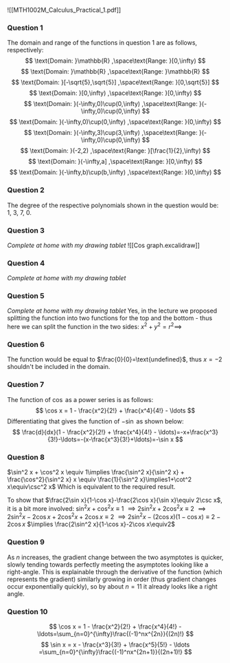 ![[MTH1002M_Calculus_Practical_1.pdf]]
### Question 1
The domain and range of the functions in question 1 are as follows, respectively:
$$
\text{Domain: }\mathbb{R}
,\space\text{Range: }[0,\infty)
$$
$$
\text{Domain: }\mathbb{R}
,\space\text{Range: }\mathbb{R}
$$
$$
\text{Domain: }[-\sqrt{5},\sqrt{5}]
,\space\text{Range: }[0,\sqrt{5}]
$$
$$
\text{Domain: }[0,\infty)
,\space\text{Range: }[0,\infty)
$$
$$
\text{Domain: }(-\infty,0)\cup(0,\infty)
,\space\text{Range: }(-\infty,0)\cup(0,\infty)
$$
$$
\text{Domain: }(-\infty,0)\cup(0,\infty)
,\space\text{Range: }(0,\infty)
$$
$$
\text{Domain: }(-\infty,3)\cup(3,\infty)
,\space\text{Range: }(-\infty,0)\cup(0,\infty)
$$
$$
\text{Domain: }(-2,2)
,\space\text{Range: }[\frac{1}{2},\infty)
$$
$$
\text{Domain: }(-\infty,a]
,\space\text{Range: }[0,\infty)
$$
$$
\text{Domain: }(-\infty,b)\cup(b,\infty)
,\space\text{Range: }(0,\infty)
$$
### Question 2
The degree of the respective polynomials shown in the question would be: 1, 3, 7, 0.
### Question 3
*Complete at home with my drawing tablet*
![[Cos graph.excalidraw]]
### Question 4
*Complete at home with my drawing tablet*
### Question 5
*Complete at home with my drawing tablet*
Yes, in the lecture we proposed splitting the function into two functions for the top and the bottom - thus here we can split the function in the two sides: $x^2+y^2=r^2\implies$ 
### Question 6
The function would be equal to $\frac{0}{0}=\text{undefined}$, thus $x=-2$ shouldn't be included in the domain.
### Question 7
The function of $\cos$ as a power series is as follows:
$$
\cos x = 1 - \frac{x^2}{2!} + \frac{x^4}{4!} - \ldots
$$
Differentiating that gives the function of $-\sin$ as shown below:
$$
\frac{d}{dx}(1 - \frac{x^2}{2!} + \frac{x^4}{4!} - \ldots)=-x+\frac{x^3}{3!}-\ldots=-(x-\frac{x^3}{3!}+\ldots)=-\sin x
$$
### Question 8
$\sin^2 x + \cos^2 x \equiv 1\implies \frac{\sin^2 x}{\sin^2 x} + \frac{\cos^2}{\sin^2 x} x \equiv \frac{1}{\sin^2 x}\implies1+\cot^2 x\equiv\csc^2 x$
Which is equivalent to the required result.

To show that $\frac{2\sin x}{1-\cos x}-\frac{2\cos x}{\sin x}\equiv 2\csc x$, it is a bit more involved:
$\sin^2 x + \cos^2 x \equiv 1$
$\implies 2\sin^2 x + 2\cos^2 x \equiv 2$
$\implies 2\sin^2 x - 2\cos x+2\cos^2 x + 2\cos x\equiv2$
$\implies 2\sin^2 x -(2\cos x)(1-\cos x)\equiv2-2\cos x$
$\implies \frac{2\sin^2 x}{1-\cos x}-2\cos x\equiv2$
### Question 9
As $n$ increases, the gradient change between the two asymptotes is quicker, slowly tending towards perfectly meeting the asymptotes looking like a right-angle. This is explainable through the derivative of the function (which represents the gradient) similarly growing in order (thus gradient changes occur exponentially quickly), so by about $n=11$ it already looks like a right angle.
### Question 10
$$
\cos x = 1 - \frac{x^2}{2!} + \frac{x^4}{4!} - \ldots=\sum_{n=0}^{\infty}\frac{(-1)^nx^{2n}}{(2n)!}
$$
$$
\sin x = x - \frac{x^3}{3!} + \frac{x^5}{5!} - \ldots =\sum_{n=0}^{\infty}\frac{(-1)^nx^{2n+1}}{(2n+1)!}
$$
